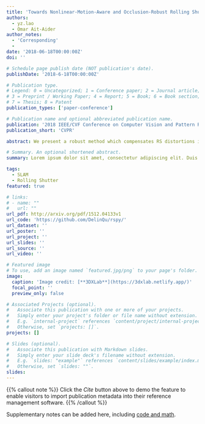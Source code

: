 ```yaml
---
title: 'Towards Nonlinear-Motion-Aware and Occlusion-Robust Rolling Shutter Correction'
authors:
  - yz.lao
  - Omar Ait-Aider
author_notes:
  - 'Corresponding'
  - 
date: '2018-06-18T00:00:00Z'
doi: ''

# Schedule page publish date (NOT publication's date).
publishDate: '2018-6-18T00:00:00Z'

# Publication type.
# Legend: 0 = Uncategorized; 1 = Conference paper; 2 = Journal article;
# 3 = Preprint / Working Paper; 4 = Report; 5 = Book; 6 = Book section;
# 7 = Thesis; 8 = Patent
publication_types: ['paper-conference']

# Publication name and optional abbreviated publication name.
publication: '2018 IEEE/CVF Conference on Computer Vision and Pattern Recognition'
publication_short: 'CVPR'

abstract: We present a robust method which compensates RS distortions in a single image using a set of image curves, basing on the knowledge that they correspond to 3D straight lines. Unlike in existing work, no a priori knowledge about the line directions (e.g. Manhattan World assumption) is required. We first formulate a parametric equation for the projection of a 3D straight line viewed by a moving rolling shutter camera under a uniform motion model. Then we propose a method which efficiently estimates ego angular velocity separately from pose parameters, using at least 4 image curves. Moreover, we propose for the first time a RANSAC-like strategy to select image curves which really correspond to 3D straight lines and reject those corresponding to actual curves in 3D world. A comparative experimental study with both synthetic and real data from famous benchmarks shows that the proposed method outperforms all the existing techniques from the state-of-the-art.

# Summary. An optional shortened abstract.
summary: Lorem ipsum dolor sit amet, consectetur adipiscing elit. Duis posuere tellus ac convallis placerat. Proin tincidunt magna sed ex sollicitudin condimentum.

tags:
  - SLAM
  - Rolling Shutter
featured: true

# links:
# - name: ""
#   url: ""
url_pdf: http://arxiv.org/pdf/1512.04133v1
url_code: 'https://github.com/DelinQu/rspy/'
url_dataset: ''
url_poster: ''
url_project: ''
url_slides: ''
url_source: ''
url_video: ''

# Featured image
# To use, add an image named `featured.jpg/png` to your page's folder.
image:
  caption: 'Image credit: [**3DXLab**](https://3dxlab.netlify.app/)'
  focal_point: ''
  preview_only: false

# Associated Projects (optional).
#   Associate this publication with one or more of your projects.
#   Simply enter your project's folder or file name without extension.
#   E.g. `internal-project` references `content/project/internal-project/index.md`.
#   Otherwise, set `projects: []`.
projects: []

# Slides (optional).
#   Associate this publication with Markdown slides.
#   Simply enter your slide deck's filename without extension.
#   E.g. `slides: "example"` references `content/slides/example/index.md`.
#   Otherwise, set `slides: ""`.
slides:
---
```


{{% callout note %}}
Click the _Cite_ button above to demo the feature to enable visitors to import publication metadata into their reference management software.
{{% /callout %}}

Supplementary notes can be added here, including [code and math](https://wowchemy.com/docs/content/writing-markdown-latex/).

